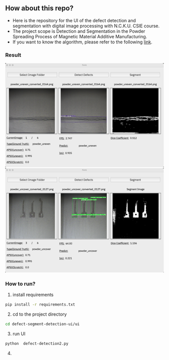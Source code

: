 ## How about this repo?

* Here is the repository for the UI of the defect detection and segmentation with digital image processing with N.C.K.U. CSIE course.
* The project scope is Detection and Segmentation in the Powder Spreading Process of Magnetic Material Additive Manufacturing.
* If you want to know the algorithm, please refer to the following [link](https://github.com/NeroHin/defect-detection-and-segment-deep-learning).

### Result
  
![image](/image/powder_uneven_result.png)
![image](/image/powder_uncover_result.png)

### How to run?

1. install requirements
```bash
pip install -r requirements.txt
```

2. cd to the project directory
```bash
cd defect-segment-detection-ui/ui
```

3. run UI
```bash
python  defect-detection2.py
```
4. 